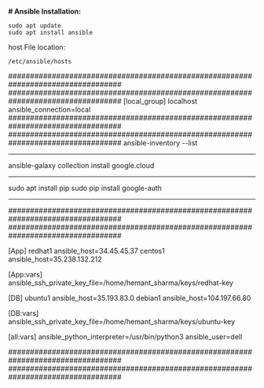 **# Ansible Installation:**
```
sudo apt update
sudo apt install ansible
```
host File location: 
```
/etc/ansible/hosts
```
##################################################################################
##################################################################################
[local_group]
localhost ansible_connection=local
##################################################################################
##################################################################################
ansible-inventory --list
**********************************************************************************
ansible-galaxy collection install google.cloud
**********************************************************************************
sudo apt install pip
sudo pip install google-auth
**********************************************************************************

##################################################################################
##################################################################################

[App]
redhat1 ansible_host=34.45.45.37
centos1 ansible_host=35.238.132.212

[App:vars]
ansible_ssh_private_key_file=/home/hemant_sharma/keys/redhat-key

[DB]
ubuntu1 ansible_host=35.193.83.0
debian1 ansible_host=104.197.66.80

[DB:vars]
ansible_ssh_private_key_file=/home/hemant_sharma/keys/ubuntu-key

[all:vars]
ansible_python_interpreter=/usr/bin/python3
ansible_user=dell

##################################################################################
##################################################################################
